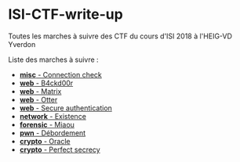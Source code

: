# ISI-CTF-write-up
Toutes les marches à suivre des CTF du cours d'ISI 2018 à l'HEIG-VD Yverdon

Liste des marches à suivre :

* [__misc__ - Connection check](connection_check.md)
* [__web__ - B4ckd00r](backdoor.md)
* [__web__ - Matrix](matrix.md)
* [__web__ - Otter](otter.md)
* [__web__ - Secure authentication](secure_authentification.md)
* [__network__ - Existence](existence.md)
* [__forensic__ - Miaou](miaou.md)
* [__pwn__ - Débordement](debordement.md)
* [__crypto__ - Oracle](oracle.md)
* [__crypto__ - Perfect secrecy](perfect_secrecy.md)